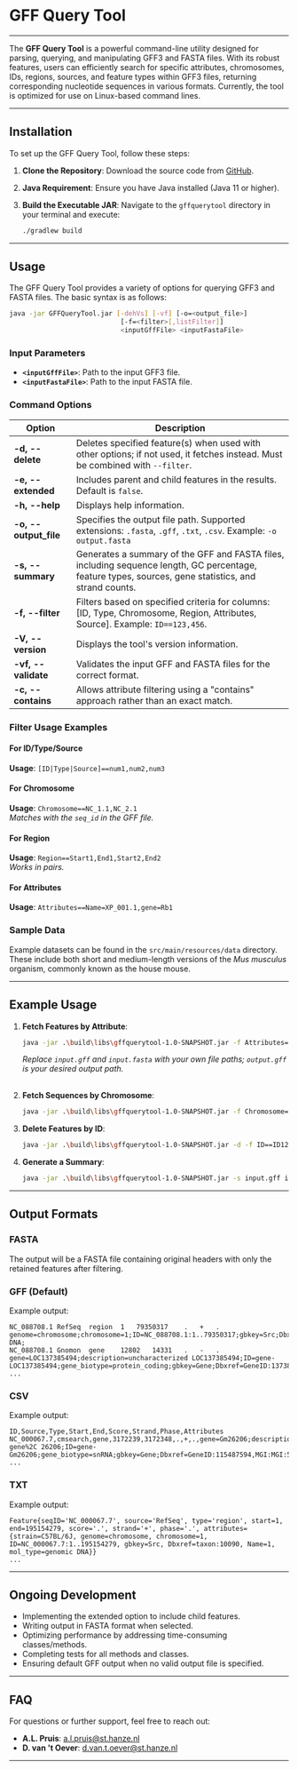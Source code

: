 
# GFF Query Tool

---

The **GFF Query Tool** is a powerful command-line utility designed for parsing, querying, and manipulating GFF3 and FASTA files. With its robust features, users can efficiently search for specific attributes, chromosomes, IDs, regions, sources, and feature types within GFF3 files, returning corresponding nucleotide sequences in various formats. Currently, the tool is optimized for use on Linux-based command lines.

---

## Installation

To set up the GFF Query Tool, follow these steps:

1. **Clone the Repository**:
   Download the source code from [GitHub](https://github.com/DemiOever/GFFQueryTool.git).

2. **Java Requirement**:
   Ensure you have Java installed (Java 11 or higher).

3. **Build the Executable JAR**:
   Navigate to the `gffquerytool` directory in your terminal and execute:
   ```bash
   ./gradlew build
   ```

---

## Usage

The GFF Query Tool provides a variety of options for querying GFF3 and FASTA files. The basic syntax is as follows:

```bash
java -jar GFFQueryTool.jar [-dehVs] [-vf] [-o=<output_file>] 
                            [-f=<filter>[,listFilter]] 
                            <inputGffFile> <inputFastaFile>
```

### Input Parameters

- **`<inputGffFile>`**: Path to the input GFF3 file.
- **`<inputFastaFile>`**: Path to the input FASTA file.

### Command Options

| Option                | Description                                                                                                                                                                                                                         |
|-----------------------|-------------------------------------------------------------------------------------------------------------------------------------------------------------------------------------------------------------------------------------|
| **-d, --delete**      | Deletes specified feature(s) when used with other options; if not used, it fetches instead. Must be combined with `--filter`.                                                                                                   |
| **-e, --extended**    | Includes parent and child features in the results. Default is `false`.                                                                                                                                                           |
| **-h, --help**        | Displays help information.                                                                                                                                                                                                          |
| **-o, --output_file** | Specifies the output file path. Supported extensions: `.fasta`, `.gff`, `.txt`, `.csv`. Example: `-o output.fasta`                                                                                                                |
| **-s, --summary**     | Generates a summary of the GFF and FASTA files, including sequence length, GC percentage, feature types, sources, gene statistics, and strand counts.                                                                             |
| **-f, --filter**      | Filters based on specified criteria for columns: [ID, Type, Chromosome, Region, Attributes, Source]. Example: `ID==123,456`.                                                                                                   |
| **-V, --version**     | Displays the tool's version information.                                                                                                                                                                                          |
| **-vf, --validate**   | Validates the input GFF and FASTA files for the correct format.                                                                                                                                                                   |
| **-c, --contains**    | Allows attribute filtering using a "contains" approach rather than an exact match.                                                                                                                                               |

### Filter Usage Examples

#### For ID/Type/Source
**Usage**: `[ID|Type|Source]==num1,num2,num3`

#### For Chromosome
**Usage**: `Chromosome==NC_1.1,NC_2.1`  
*Matches with the `seq_id` in the GFF file.*

#### For Region
**Usage**: `Region==Start1,End1,Start2,End2`  
*Works in pairs.*

#### For Attributes
**Usage**: `Attributes==Name=XP_001.1,gene=Rb1`

### Sample Data
Example datasets can be found in the `src/main/resources/data` directory. These include both short and medium-length versions of the *Mus musculus* organism, commonly known as the house mouse.

---

## Example Usage

1. **Fetch Features by Attribute**:
   ```bash
   java -jar .\build\libs\gffquerytool-1.0-SNAPSHOT.jar -f Attributes==Note=C1 .\src\main\resources\data\medium_genomic.gff .\src\main\resources\data\medium_genomic.fna -o .\src\main\resources\data\output\output.gff -c
   ```
   *Replace `input.gff` and `input.fasta` with your own file paths; `output.gff` is your desired output path.*  <br><br>

2. **Fetch Sequences by Chromosome**:
   ```bash
   java -jar .\build\libs\gffquerytool-1.0-SNAPSHOT.jar -f Chromosome==NC_000067.7,NC_000070.7 input.gff input.fasta -o output.csv
   ```

3. **Delete Features by ID**:
   ```bash
   java -jar .\build\libs\gffquerytool-1.0-SNAPSHOT.jar -d -f ID==ID12345 input.gff input.fasta -o output.txt
   ```

4. **Generate a Summary**:
   ```bash
   java -jar .\build\libs\gffquerytool-1.0-SNAPSHOT.jar -s input.gff input.fasta
   ```

---

## Output Formats

### FASTA
The output will be a FASTA file containing original headers with only the retained features after filtering.

### GFF (Default)
Example output:
```
NC_088708.1	RefSeq	region	1	79350317	.	+	.	genome=chromosome;chromosome=1;ID=NC_088708.1:1..79350317;gbkey=Src;Dbxref=taxon:2589382;Name=1;mol_type=genomic DNA;
NC_088708.1	Gnomon	gene	12802	14331	.	-	.	gene=LOC137385494;description=uncharacterized LOC137385494;ID=gene-LOC137385494;gene_biotype=protein_coding;gbkey=Gene;Dbxref=GeneID:137385494;Name=LOC137385494;
...
```

### CSV
Example output:
```
ID,Source,Type,Start,End,Score,Strand,Phase,Attributes
NC_000067.7,cmsearch,gene,3172239,3172348,.,+,.,gene=Gm26206;description=predicted gene%2C 26206;ID=gene-Gm26206;gene_biotype=snRNA;gbkey=Gene;Dbxref=GeneID:115487594,MGI:MGI:5455983;Name=Gm26206
...
```

### TXT
Example output:
```
Feature{seqID='NC_000067.7', source='RefSeq', type='region', start=1, end=195154279, score='.', strand='+', phase='.', attributes={strain=C57BL/6J, genome=chromosome, chromosome=1, ID=NC_000067.7:1..195154279, gbkey=Src, Dbxref=taxon:10090, Name=1, mol_type=genomic DNA}}
...
```

---

## Ongoing Development

- Implementing the extended option to include child features.
- Writing output in FASTA format when selected.
- Optimizing performance by addressing time-consuming classes/methods.
- Completing tests for all methods and classes.
- Ensuring default GFF output when no valid output file is specified.

---

## FAQ

For questions or further support, feel free to reach out:

- **A.L. Pruis**: [a.l.pruis@st.hanze.nl](mailto:a.l.pruis@st.hanze.nl)
- **D. van 't Oever**: [d.van.t.oever@st.hanze.nl](mailto:d.van.t.oever@st.hanze.nl)

---